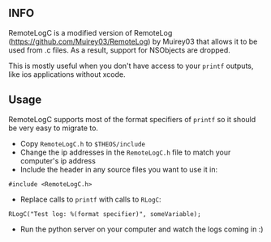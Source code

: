 ## INFO

RemoteLogC is a modified version of RemoteLog (https://github.com/Muirey03/RemoteLog) by Muirey03 that allows it to be used from .c files.
As a result, support for NSObjects are dropped.

This is mostly useful when you don't have access to your `printf` outputs, like ios applications without xcode.
## Usage

RemoteLogC supports most of the format specifiers of `printf` so it should be very easy to migrate to.

- Copy `RemoteLogC.h` to `$THEOS/include`
- Change the ip addresses in the `RemoteLogC.h` file to match your computer's ip address
- Include the header in any source files you want to use it in:
```
#include <RemoteLogC.h>
```
- Replace calls to `printf` with calls to `RLogC`:
```
RLogC("Test log: %(format specifier)", someVariable);
```
- Run the python server on your computer and watch the logs coming in :)
